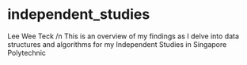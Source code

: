 # independent_studies

Lee Wee Teck /n
This is an overview of my findings as I delve into data structures and algorithms for my Independent Studies in Singapore Polytechnic
